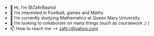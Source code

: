 - 👋 Hi, I’m @ZafirRashid
- 👀 I’m interested in Football, games and Maths
- 🌱 I’m currently studying Mathematics at Queen Mary University
- 💞️ I’m looking to collaborate on many things (such as coursework ;) )
- 📫 How to reach me --> zafir.r@yahoo.com

<!---
ZafirRashid/ZafirRashid is a ✨ special ✨ repository because its `README.md` (this file) appears on your GitHub profile.
You can click the Preview link to take a look at your changes.
--->
